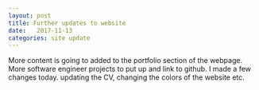 ```yaml
---
layout: post
title: Further updates to website
date:   2017-11-13 
categories: site update
---
```

More content is going to added to the portfolio section of the webpage. More software engineer projects to put up and link to github. 
I made a few changes today. updating the CV, changing the colors of the website etc.


